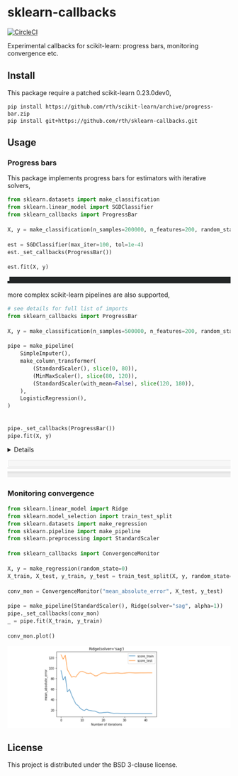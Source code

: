 # sklearn-callbacks

[![CircleCI](https://circleci.com/gh/rth/sklearn-callbacks.svg?style=svg)](https://circleci.com/gh/rth/sklearn-callbacks)<Paste>

Experimental callbacks for scikit-learn: progress bars, monitoring convergence etc.

## Install

This package require a patched scikit-learn 0.23.0dev0,
```
pip install https://github.com/rth/scikit-learn/archive/progress-bar.zip
pip install git+https://github.com/rth/sklearn-callbacks.git
```

## Usage

### Progress bars

This package implements progress bars for estimators with iterative solvers,
```py
from sklearn.datasets import make_classification
from sklearn.linear_model import SGDClassifier
from sklearn_callbacks import ProgressBar

X, y = make_classification(n_samples=200000, n_features=200, random_state=0)

est = SGDClassifier(max_iter=100, tol=1e-4)
est._set_callbacks(ProgressBar())

est.fit(X, y)
```
![SGD progress bar](./doc/static/img/progressbar-sgd.gif?raw=true "SGD progress bar")

more complex scikit-learn pipelines are also supported,
```py
# see details for full list of imports
from sklearn_callbacks import ProgressBar

X, y = make_classification(n_samples=500000, n_features=200, random_state=0)

pipe = make_pipeline(
    SimpleImputer(),
    make_column_transformer(
        (StandardScaler(), slice(0, 80)),
        (MinMaxScaler(), slice(80, 120)),
        (StandardScaler(with_mean=False), slice(120, 180)),
    ),
    LogisticRegression(),
)


pipe._set_callbacks(ProgressBar())
pipe.fit(X, y)
```

<details>

```py
from sklearn.datasets import make_classification
from sklearn.linear_model import LogisticRegression
from sklearn.pipeline import make_pipeline
from sklearn.compose import make_column_transformer
from sklearn.preprocessing import StandardScaler, MinMaxScaler
from sklearn.impute import SimpleImputer

from sklearn_callbacks import ProgressBar

X, y = make_classification(n_samples=500000, n_features=200, random_state=0)

pipe = make_pipeline(
    SimpleImputer(),
    make_column_transformer(
        (StandardScaler(), slice(0, 80)),
        (MinMaxScaler(), slice(80, 120)),
        (StandardScaler(with_mean=False), slice(120, 180)),
    ),
    LogisticRegression(),
)

pipe._set_callbacks(ProgressBar())

pipe.fit(X, y)
```
</details>

![pipeline progress bar](./doc/static/img/progressbar-pipeline.gif?raw=true "pipeline progress bar")

### Monitoring convergence

```py
from sklearn.linear_model import Ridge
from sklearn.model_selection import train_test_split
from sklearn.datasets import make_regression
from sklearn.pipeline import make_pipeline
from sklearn.preprocessing import StandardScaler

from sklearn_callbacks import ConvergenceMonitor

X, y = make_regression(random_state=0)
X_train, X_test, y_train, y_test = train_test_split(X, y, random_state=0)

conv_mon = ConvergenceMonitor("mean_absolute_error", X_test, y_test)

pipe = make_pipeline(StandardScaler(), Ridge(solver="sag", alpha=1))
pipe._set_callbacks(conv_mon)
_ = pipe.fit(X_train, y_train)

conv_mon.plot()
```

![convergence monitor](./doc/static/img/convergence-monitor.png?raw=true "convergence monitor")



## License

This project is distributed under the BSD 3-clause license.
